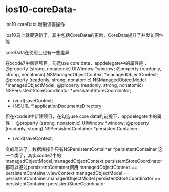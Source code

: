 # ios10-coreData-
ios10 coreData 增删该查操作

ios10马上就要更新了，其中包括CoreData的更新，CoreData提升了并发访问性能

coreData在使用上也有一些差异

在xcode7中新建项目，勾选use core data，appdelegate中的属性是：
@property (strong, nonatomic) UIWindow *window;
@property (readonly, strong, nonatomic) NSManagedObjectContext *managedObjectContext;
@property (readonly, strong, nonatomic) NSManagedObjectModel *managedObjectModel;
@property (readonly, strong, nonatomic) NSPersistentStoreCoordinator *persistentStoreCoordinator;
- (void)saveContext;
- (NSURL *)applicationDocumentsDirectory;

但在xcode8中新建项目，在勾选use core data的前提下，appdelegate中的属性：
@property (strong, nonatomic) UIWindow *window;
@property (readonly, strong) NSPersistentContainer *persistentContainer;
- (void)saveContext;

变的简洁了，数据库操作只有NSPersistentContainer *persistentContainer 这一个类了，其实xcode7中的managedObjectModel,managedObjectContext,persistentStoreCoordinator
都可以通过persistentContainer调用
managedObjectContext == persistentContainer.viewContext
managedObjectModel == persistentContainer.managedObjectModel
persistentStoreCoordinator == persistentContainer.persistentStoreCoordinator 
